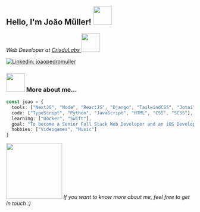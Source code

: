 <h2> Hello, I'm João Müller! <img src="https://media0.giphy.com/media/42tS2cfBtj8Y/giphy.gif?cid=ecf05e47x2mpmp81tj6hyh6f4efy8nr9fofgm97u4h95kmev&rid=giphy.gif&ct=s" width="50"></h2>
<p><em>Web Developer at <a href="https://crisdulabs.com.br/">CrisduLabs </a><img src="https://media3.giphy.com/media/jRBJ69eKkuotpBkz5T/giphy.gif?cid=ecf05e47yzjj94qkg5afew4j006pow8wybx4arzd4aeiynlq&rid=giphy.gif&ct=s" width="50"></em></p>

[![Linkedin: joaopedromuller](https://img.shields.io/badge/LinkedIn-0077B5?style=for-the-badge&logo=linkedin&logoColor=white)](https://www.linkedin.com/in/JoaoMuller99/)


### <img src="https://media1.giphy.com/media/mtAU9hD8qdrBC/giphy.gif?cid=ecf05e47g43dzrjuqw99i28ildpo47x9oh82r7me7jpfsgu7&rid=giphy.gif&ct=s" width="50"> More about me...  

```typescript
const joao = {
  tools: ["NextJS", "Node", "ReactJS", "Django", "TailwindCSS", "Jotai", "GSAP", "Framer Motion", "Styled-Components", "BootStrap", "jQuery"],
  code: ["TypeScript", "Python", "JavaScript", "HTML", "CSS", "SCSS"],
  learning: ["Docker", "Swift"],
  goal: "To become a Senior Full Stack Web Developer and an iOS Developer",
  hobbies: ["Videogames", "Music"]
}
```

<img src="https://media0.giphy.com/media/7SoWqb9jI3rfrklEA9/giphy.gif?cid=ecf05e47rjfisw3ivw4g9naigeb71isvo7h0yqpc4c3i6k28&rid=giphy.gif&ct=ts" width="150">
<em>If you want to know more about me, feel free to get in touch :)</em>
